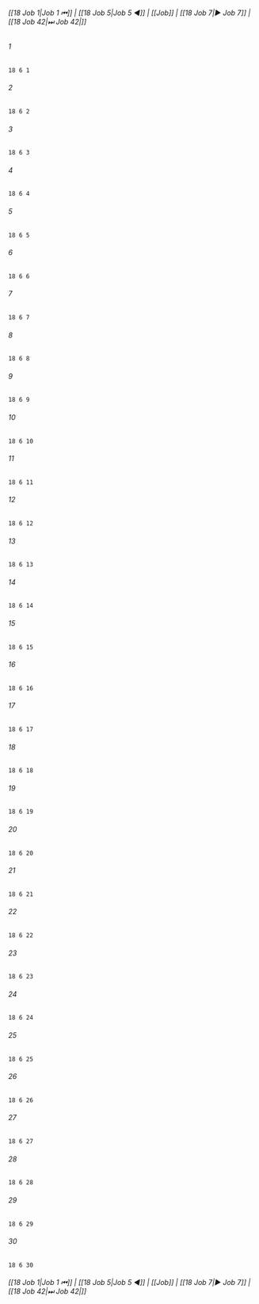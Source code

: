 
###### [[18 Job 1|Job 1 ⏮]] | [[18 Job 5|Job 5 ◀]] | [[Job]] | [[18 Job 7|▶ Job 7]] | [[18 Job 42|⏭ Job 42|]]

###### 1
``` verse
18 6 1 
```
###### 2
``` verse
18 6 2 
```
###### 3
``` verse
18 6 3 
```
###### 4
``` verse
18 6 4 
```
###### 5
``` verse
18 6 5 
```
###### 6
``` verse
18 6 6 
```
###### 7
``` verse
18 6 7 
```
###### 8
``` verse
18 6 8 
```
###### 9
``` verse
18 6 9 
```
###### 10
``` verse
18 6 10 
```
###### 11
``` verse
18 6 11 
```
###### 12
``` verse
18 6 12 
```
###### 13
``` verse
18 6 13 
```
###### 14
``` verse
18 6 14 
```
###### 15
``` verse
18 6 15 
```
###### 16
``` verse
18 6 16 
```
###### 17
``` verse
18 6 17 
```
###### 18
``` verse
18 6 18 
```
###### 19
``` verse
18 6 19 
```
###### 20
``` verse
18 6 20 
```
###### 21
``` verse
18 6 21 
```
###### 22
``` verse
18 6 22 
```
###### 23
``` verse
18 6 23 
```
###### 24
``` verse
18 6 24 
```
###### 25
``` verse
18 6 25 
```
###### 26
``` verse
18 6 26 
```
###### 27
``` verse
18 6 27 
```
###### 28
``` verse
18 6 28 
```
###### 29
``` verse
18 6 29 
```
###### 30
``` verse
18 6 30 
```

###### [[18 Job 1|Job 1 ⏮]] | [[18 Job 5|Job 5 ◀]] | [[Job]] | [[18 Job 7|▶ Job 7]] | [[18 Job 42|⏭ Job 42|]]

